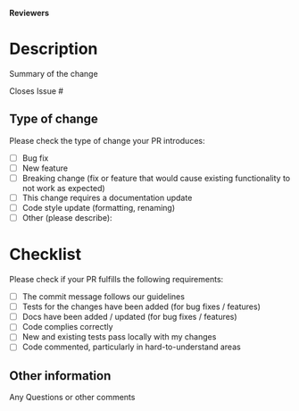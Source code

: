 **Reviewers**

# Description

Summary of the change

Closes Issue # 

## Type of change

Please check the type of change your PR introduces:

- [ ] Bug fix 
- [ ] New feature 
- [ ] Breaking change (fix or feature that would cause existing functionality to not work as expected)
- [ ] This change requires a documentation update
- [ ] Code style update (formatting, renaming)
- [ ] Other (please describe):

# Checklist

Please check if your PR fulfills the following requirements:

- [ ] The commit message follows our guidelines
- [ ] Tests for the changes have been added (for bug fixes / features)
- [ ] Docs have been added / updated (for bug fixes / features)
- [ ] Code complies correctly
- [ ] New and existing tests pass locally with my changes
- [ ] Code commented, particularly in hard-to-understand areas

## Other information

Any Questions or other comments
